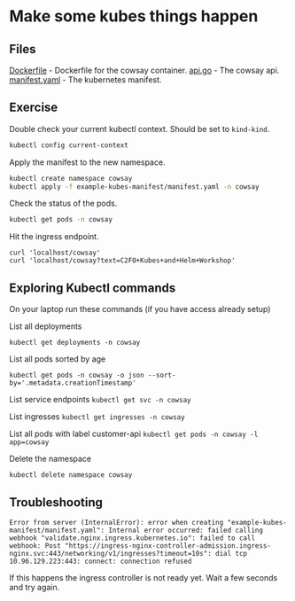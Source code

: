 # Make some kubes things happen

## Files

[Dockerfile](./Dockerfile) - Dockerfile for the cowsay container.
[api.go](./api.go) - The cowsay api.
[manifest.yaml](./manifest.yaml) - The kubernetes manifest.

## Exercise

Double check your current kubectl context. Should be set to `kind-kind`.

```sh
kubectl config current-context
```

Apply the manifest to the new namespace.

```sh
kubectl create namespace cowsay
kubectl apply -f example-kubes-manifest/manifest.yaml -n cowsay
```

Check the status of the pods.

```sh
kubectl get pods -n cowsay
```

Hit the ingress endpoint.

```
curl 'localhost/cowsay'
curl 'localhost/cowsay?text=C2FO+Kubes+and+Helm+Workshop'
```


## Exploring Kubectl commands

On your laptop run these commands (if you have access already setup)

List all deployments

`kubectl get deployments -n cowsay`

List all pods sorted by age

`kubectl get pods -n cowsay -o json --sort-by='.metadata.creationTimestamp'`

List service endpoints
`kubectl get svc -n cowsay`

List ingresses
`kubectl get ingresses -n cowsay`

List all pods with label customer-api
`kubectl get pods -n cowsay -l app=cowsay`

Delete the namespace

`kubectl delete namespace cowsay`

## Troubleshooting

```
Error from server (InternalError): error when creating "example-kubes-manifest/manifest.yaml": Internal error occurred: failed calling webhook "validate.nginx.ingress.kubernetes.io": failed to call webhook: Post "https://ingress-nginx-controller-admission.ingress-nginx.svc:443/networking/v1/ingresses?timeout=10s": dial tcp 10.96.129.223:443: connect: connection refused
```

If this happens the ingress controller is not ready yet. Wait a few seconds and try again.

